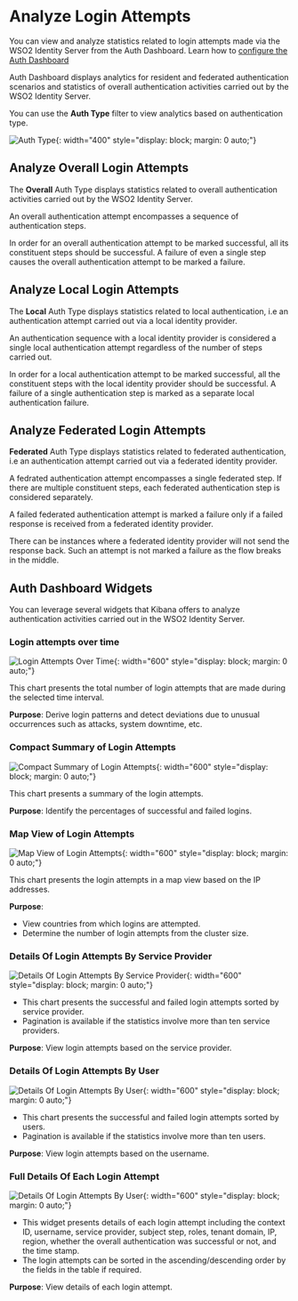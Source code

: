 # Analyze Login Attempts

You can view and analyze statistics related to login attempts made via the WSO2 Identity Server from the Auth Dashboard. Learn how to [configure the Auth Dashboard]({{base_path}}/deploy/elk-analytics-installation-guide)

Auth Dashboard displays analytics for resident and federated authentication scenarios and statistics of overall authentication activities carried out by the WSO2 Identity Server.

You can use the **Auth Type** filter to view analytics based on authentication type.

 ![Auth Type]({{base_path}}/assets/img/elk-analytics/auth-dashboard/elk-auth-dashboard-7.png){: width="400" style="display: block; margin: 0 auto;"}

## Analyze Overall Login Attempts

The **Overall** Auth Type displays statistics related to overall authentication
activities carried out by the WSO2 Identity Server.

An overall authentication attempt encompasses a sequence of authentication steps.

In order for an overall authentication attempt to be marked successful, all its constituent steps should be successful. A failure of even a single step causes the overall authentication attempt to be marked a failure.

## Analyze Local Login Attempts

The **Local** Auth Type displays statistics related to local authentication, i.e an authentication attempt carried out via a local identity provider.

An authentication sequence with a local identity provider is considered a single local authentication
attempt regardless of the number of steps carried out.

In order for a local authentication attempt to be marked successful, all the constituent steps with the local identity provider should be successful. A failure of a single authentication step is marked as a separate
local authentication failure.

## Analyze Federated Login Attempts

**Federated** Auth Type displays statistics related to federated authentication, i.e an authentication attempt carried out via a federated identity provider.

A fedrated authentication attempt encompasses a single federated step. If there are multiple constituent steps, each federated authentication step is considered separately.

A failed federated authentication attempt is marked a failure only if a failed response is received from a federated identity provider.

There can be instances where a federated identity provider will not send the response back. Such an attempt is not marked a failure as the flow breaks in the middle.


## Auth Dashboard Widgets

You can leverage several widgets that Kibana offers to analyze authentication activities carried out in the WSO2 Identity Server.

### Login attempts over time

![Login Attempts Over Time]({{base_path}}/assets/img/elk-analytics/auth-dashboard/elk-auth-dashboard-3.png){: width="600" style="display: block; margin: 0 auto;"}

This chart presents the total number of login attempts that are made during the selected time interval.

**Purpose**: Derive login patterns and detect deviations due to unusual occurrences such as attacks, system downtime, etc.

### Compact Summary of Login Attempts

![Compact Summary of Login Attempts]({{base_path}}/assets/img/elk-analytics/auth-dashboard/elk-auth-dashboard-2.png){: width="600" style="display: block; margin: 0 auto;"}

This chart presents a summary of the login attempts.

**Purpose**: Identify the percentages of successful and failed logins.


### Map View of Login Attempts

![Map View of Login Attempts]({{base_path}}/assets/img/elk-analytics/auth-dashboard/elk-auth-dashboard-1.png){: width="600" style="display: block; margin: 0 auto;"}

This chart presents the login attempts in a map view based on the IP addresses.

**Purpose**: <br />

- View countries from which logins are attempted. <br />
- Determine the number of login attempts from the cluster size.

### Details Of Login Attempts By Service Provider

![Details Of Login Attempts By Service Provider]({{base_path}}/assets/img/elk-analytics/auth-dashboard/elk-auth-dashboard-6.png){: width="600" style="display: block; margin: 0 auto;"}


- This chart presents the successful and failed login attempts sorted by service provider.
- Pagination is available if the statistics involve more than ten service providers.

**Purpose**: View login attempts based on the service provider.

### Details Of Login Attempts By User

![Details Of Login Attempts By User]({{base_path}}/assets/img/elk-analytics/auth-dashboard/elk-auth-dashboard-5.png){: width="600" style="display: block; margin: 0 auto;"}

- This chart presents the successful and failed login attempts sorted by users.
- Pagination is available if the statistics involve more than ten users.

**Purpose**: View login attempts based on the username.

### Full Details Of Each Login Attempt

![Details Of Login Attempts By User]({{base_path}}/assets/img/elk-analytics/auth-dashboard/elk-auth-dashboard-4.png){: width="600" style="display: block; margin: 0 auto;"}

- This widget presents details of each login attempt including the context ID, username, service provider, subject
  step, roles, tenant domain, IP, region, whether the overall authentication was successful or not, and the time stamp.
- The login attempts can be sorted in the ascending/descending order by the fields in the table if required.

**Purpose**: View details of each login attempt.

